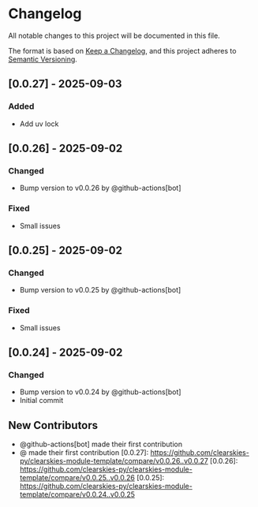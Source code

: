 # Changelog

All notable changes to this project will be documented in this file.

The format is based on [Keep a Changelog](https://keepachangelog.com/en/1.0.0/),
and this project adheres to [Semantic Versioning](https://semver.org/spec/v2.0.0.html).

## [0.0.27] - 2025-09-03

### Added
- Add uv lock

## [0.0.26] - 2025-09-02

### Changed
- Bump version to v0.0.26 by @github-actions[bot]

### Fixed
- Small issues

## [0.0.25] - 2025-09-02

### Changed
- Bump version to v0.0.25 by @github-actions[bot]

### Fixed
- Small issues

## [0.0.24] - 2025-09-02

### Changed
- Bump version to v0.0.24 by @github-actions[bot]
- Initial commit

## New Contributors
* @github-actions[bot] made their first contribution
* @ made their first contribution
[0.0.27]: https://github.com/clearskies-py/clearskies-module-template/compare/v0.0.26..v0.0.27
[0.0.26]: https://github.com/clearskies-py/clearskies-module-template/compare/v0.0.25..v0.0.26
[0.0.25]: https://github.com/clearskies-py/clearskies-module-template/compare/v0.0.24..v0.0.25

<!-- generated by git-cliff -->
